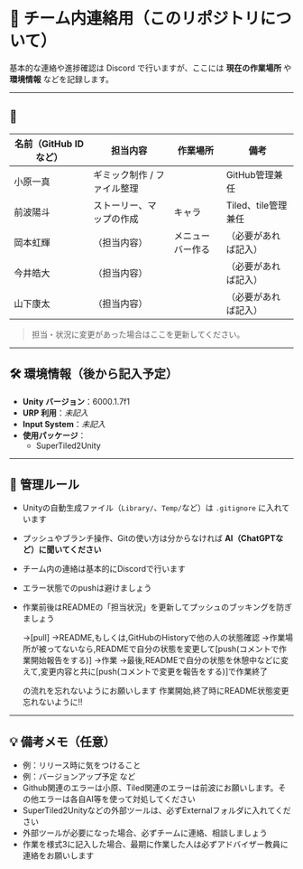 # 📌 チーム内連絡用（このリポジトリについて） 
基本的な連絡や進捗確認は Discord で行いますが、ここには **現在の作業場所** や **環境情報** などを記録します。

---

## 👥 

| 名前（GitHub IDなど） | 担当内容                      | 作業場所     | 備考               |
|-----------------------|-------------------------------|----------|--------------------|
| 小原一真               | ギミック制作 / ファイル整理     |          | GitHub管理兼任     |
| 前波陽斗           　  | ストーリー、マップの作成        |   キャラ    | Tiled、tile管理兼任 |
| 岡本虹輝　             | （担当内容）                   |メニューバー作る| （必要があれば記入） |
| 今井皓大　             | （担当内容）                   |          | （必要があれば記入） |
| 山下康太　             | （担当内容）                   |          | （必要があれば記入） |

> 担当・状況に変更があった場合はここを更新してください。

---

## 🛠️ 環境情報（後から記入予定）

- **Unity バージョン**：6000.1.7f1
- **URP 利用**：_未記入_
- **Input System**：_未記入_
- **使用パッケージ**：
  - SuperTiled2Unity

---

## 📂 管理ルール

- Unityの自動生成ファイル（`Library/`、`Temp/`など）は `.gitignore` に入れています  
- プッシュやブランチ操作、Gitの使い方は分からなければ **AI（ChatGPTなど）に聞いてください**  
- チーム内の連絡は基本的にDiscordで行います  
- エラー状態でのpushは避けましょう
- 作業前後はREADMEの「担当状況」を更新してプッシュのブッキングを防ぎましょう  
  
  →[pull]
  →README,もしくは,GitHubのHistoryで他の人の状態確認
  →作業場所が被ってないなら,READMEで自分の状態を変更して[push(コメントで作業開始報告をする)]
  →作業
  →最後,READMEで自分の状態を休憩中などに変えて,変更内容と共に[push(コメントで変更を報告をする)]で作業終了
  
  の流れを忘れないようにお願いします
  作業開始,終了時にREADME状態変更忘れないように!!

---

## 💡 備考メモ（任意）

- 例：リリース時に気をつけること  
- 例：バージョンアップ予定 など
- Github関連のエラーは小原、Tiled関連のエラーは前波にお願いします。その他エラーは各自AI等を使って対処してください
- SuperTiled2Unityなどの外部ツールは、必ずExternalフォルダに入れてください
- 外部ツールが必要になった場合、必ずチームに連絡、相談しましょう
- 作業を様式3に記入した場合、最期に作業した人は必ずアドバイザー教員に連絡をお願いします
